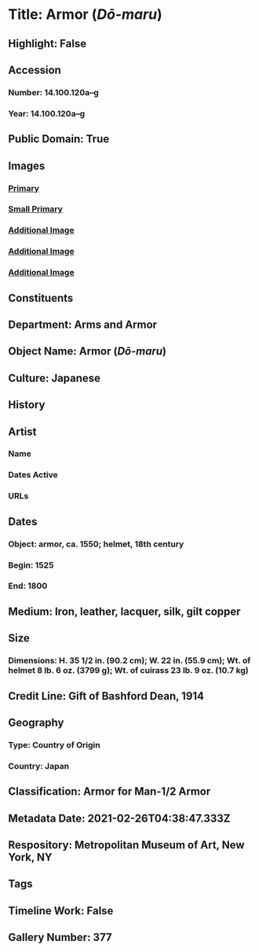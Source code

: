 # Title: Armor (<i>Dō-maru</i>)
## Highlight: False
## Accession
### Number: 14.100.120a–g
### Year: 14.100.120a–g
## Public Domain: True
## Images
### [Primary](https://images.metmuseum.org/CRDImages/aa/original/DT305406.jpg)
### [Small Primary](https://images.metmuseum.org/CRDImages/aa/web-large/DT305406.jpg)
### [Additional Image](https://images.metmuseum.org/CRDImages/aa/original/DT305403.jpg)
### [Additional Image](https://images.metmuseum.org/CRDImages/aa/original/DT305404.jpg)
### [Additional Image](https://images.metmuseum.org/CRDImages/aa/original/DT305405.jpg)
## Constituents
## Department: Arms and Armor
## Object Name: Armor (<i>Dō-maru</i>)
## Culture: Japanese
## History
## Artist
### Name
### Dates Active
### URLs
## Dates
### Object: armor, ca. 1550; helmet, 18th century
### Begin: 1525
### End: 1800
## Medium: Iron, leather, lacquer, silk, gilt copper
## Size
### Dimensions: H. 35 1/2 in. (90.2 cm); W. 22 in. (55.9 cm); Wt. of helmet 8 lb. 6 oz. (3799 g); Wt. of cuirass 23 lb. 9 oz. (10.7 kg)
## Credit Line: Gift of Bashford Dean, 1914
## Geography
### Type: Country of Origin
### Country: Japan
## Classification: Armor for Man-1/2 Armor
## Metadata Date: 2021-02-26T04:38:47.333Z
## Respository: Metropolitan Museum of Art, New York, NY
## Tags
## Timeline Work: False
## Gallery Number: 377